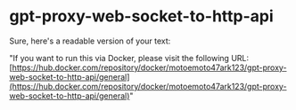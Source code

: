 # gpt-proxy-web-socket-to-http-api

Sure, here's a readable version of your text:

"If you want to run this via Docker, please visit the following URL: [https://hub.docker.com/repository/docker/motoemoto47ark123/gpt-proxy-web-socket-to-http-api/general](https://hub.docker.com/repository/docker/motoemoto47ark123/gpt-proxy-web-socket-to-http-api/general)"
